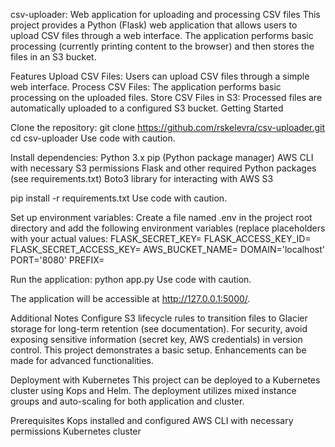 csv-uploader: Web application for uploading and processing CSV files
This project provides a Python (Flask) web application that allows users to upload CSV files through a web interface. The application performs basic processing (currently printing content to the browser) and then stores the files in an S3 bucket.

Features
Upload CSV Files: Users can upload CSV files through a simple web interface.
Process CSV Files: The application performs basic processing on the uploaded files.
Store CSV Files in S3: Processed files are automatically uploaded to a configured S3 bucket.
Getting Started

Clone the repository:
git clone https://github.com/rskelevra/csv-uploader.git
cd csv-uploader
Use code with caution.

Install dependencies:
Python 3.x
pip (Python package manager)
AWS CLI with necessary S3 permissions
Flask and other required Python packages (see requirements.txt)
Boto3 library for interacting with AWS S3

pip install -r requirements.txt
Use code with caution.

Set up environment variables:
Create a file named .env in the project root directory and add the following environment variables (replace placeholders with your actual values:
FLASK_SECRET_KEY=<your-secret-key>
FLASK_ACCESS_KEY_ID=<your-aws-access-key-id>
FLASK_SECRET_ACCESS_KEY=<your-aws-secret-access-key>
AWS_BUCKET_NAME=<your-s3-bucket-name>
DOMAIN='localhost'
PORT='8080'
PREFIX=

Run the application:
python app.py
Use code with caution.

The application will be accessible at http://127.0.0.1:5000/.

Additional Notes
Configure S3 lifecycle rules to transition files to Glacier storage for long-term retention (see documentation).
For security, avoid exposing sensitive information (secret key, AWS credentials) in version control.
This project demonstrates a basic setup. Enhancements can be made for advanced functionalities.

Deployment with Kubernetes
This project can be deployed to a Kubernetes cluster using Kops and Helm. The deployment utilizes mixed instance groups and auto-scaling for both application and cluster.

Prerequisites
Kops installed and configured
AWS CLI with necessary permissions
Kubernetes cluster